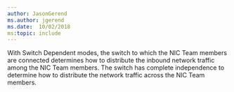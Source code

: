 ```yaml
---
author: JasonGerend
ms.author: jgerend
ms.date:  10/02/2018
ms:topic: include
---
```


With Switch Dependent modes, the switch to which the NIC Team members are connected determines how to distribute the inbound network traffic among the NIC Team members. The switch has complete independence to determine how to distribute the network traffic across the NIC Team members.